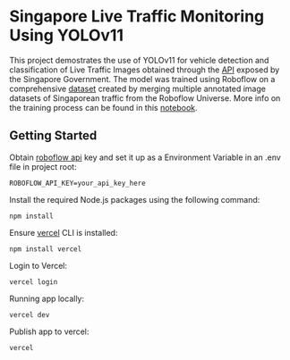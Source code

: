 # Singapore Live Traffic Monitoring Using YOLOv11
This project demostrates the use of YOLOv11 for vehicle detection and classification of Live Traffic Images obtained through the [API](https://data.gov.sg/datasets/d_6cdb6b405b25aaaacbaf7689bcc6fae0/view#tag/default/GET/transport/traffic-images) exposed by the Singapore Government.
The model was trained using Roboflow on a comprehensive [dataset](https://universe.roboflow.com/blazestorm/vms-all/model/4) created by merging multiple annotated image datasets of Singaporean traffic from the Roboflow Universe.
More info on the training process can be found in this [notebook](https://colab.research.google.com/drive/1DUBVueSFdgIARI18qpFz1D-WBL5FGInM?usp=sharing).

## Getting Started
Obtain [roboflow api](https://inference.roboflow.com/quickstart/configure_api_key/) key and set it up as a Environment Variable in an .env file in project root:
```
ROBOFLOW_API_KEY=your_api_key_here
```
Install the required Node.js packages using the following command:
```
npm install
```
Ensure [vercel](https://vercel.com/guides/using-express-with-vercel) CLI is installed:
```
npm install vercel
```
Login to Vercel:
```
vercel login
```
Running app locally:
```
vercel dev
```
Publish app to vercel:
```
vercel
```